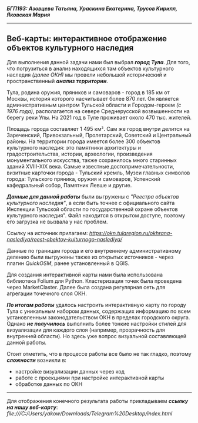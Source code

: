 ***БГП193: Азовцева Татьяна, Ураскина Екатерина, Трусов Кирилл, Яковская Мария***
____
## Веб-карты: интерактивное отображение объектов культурного наследия

Для выполнения данной задачи нами был выбрал ***город Тула***. Для того, что погрузиться в анализ находящихся там объектов культурного наследия *(далее ОКН)* мы провели небольшой исторический и пространственный ***анализ территории***.

Тула, родина оружия, пряников и самоваров - город в 185 км от Москвы, история которого насчитывает более 870 лет. Он является административным центром Тульской области и Городом-героем *(c 1976 года)*, располагается на севере Среднерусской возвышенности на берегу реки Упы. На 2021 год в Туле проживает около 470 тыс. жителей.

Площадь города составляет 1 495 км². Сам же город внутри делится на Зареченский, Привокзальный, Пролетарский, Советский и Центральный районы. На территории города имеется более 300 объектов культурного наследия: это памятники архитектуры и градостроительства, истории, археологии, произведения монументального искусства, также сохранилось много старинных зданий XVIII-XIX века. Самые известные достопримечательности, визитные карточки города - Тульский кремль, Музеи главных символов города: Тульского пряника, оружия и самоваров, Успенский кафедральный собор, Памятник Левше и другие.

***Данные для данной работы*** были выгружены с *"Реестра объектов культурного наследия"*, а если быть точнее с официального сайта Инспекции Тульской области по государственной охране объектов культурного наследия". Файл находится в открытом доступе, поэтому его загрузка не вызвала у нас проблем.

Ссылку на источник прилагаем:
*https://okn.tularegion.ru/okhrana-naslediya/reest-obektov-kulturnogo-naslediya/*

Данные по границам города и его внутреннему административному делению были выгружены также из открытых источников - через плагин *QuickOSM*, ранее установленный в QGIS.

Для создания интерактивной карты нами была использована библиотека Folium для Python. Кластеризация точек была проведена через MarketClaster. Далее была создана регулярная сеть для агрегации точечного слоя ОКН. 

***По итогам работы*** удалось настроить интерактивную карту по городу Тула с уникальным набором данных, содержащих информацию по всем установленным законодательством ОКН в пределах городского округа.
Однако ***не получилось*** выполнить более тонкие настройки стилей для визуализации для каждого слоя (например, прозрачность для внутренней области). Но здесь уже вопрос визуальной составляющей данной работы.

Стоит отметить, что в процессе работы все было не так гладко, поэтому ***сложности*** возникли в: 
- настройке визуализации данных через код 
- работе с проекциями при настройке интерактивной карты 
- обработке данных по ОКН
____
Для отображения конечного результата работы прикладываем ***ссылку на нашу веб-карту***:
*file:///C:/Users/yakow/Downloads/Telegram%20Desktop/index.html*
